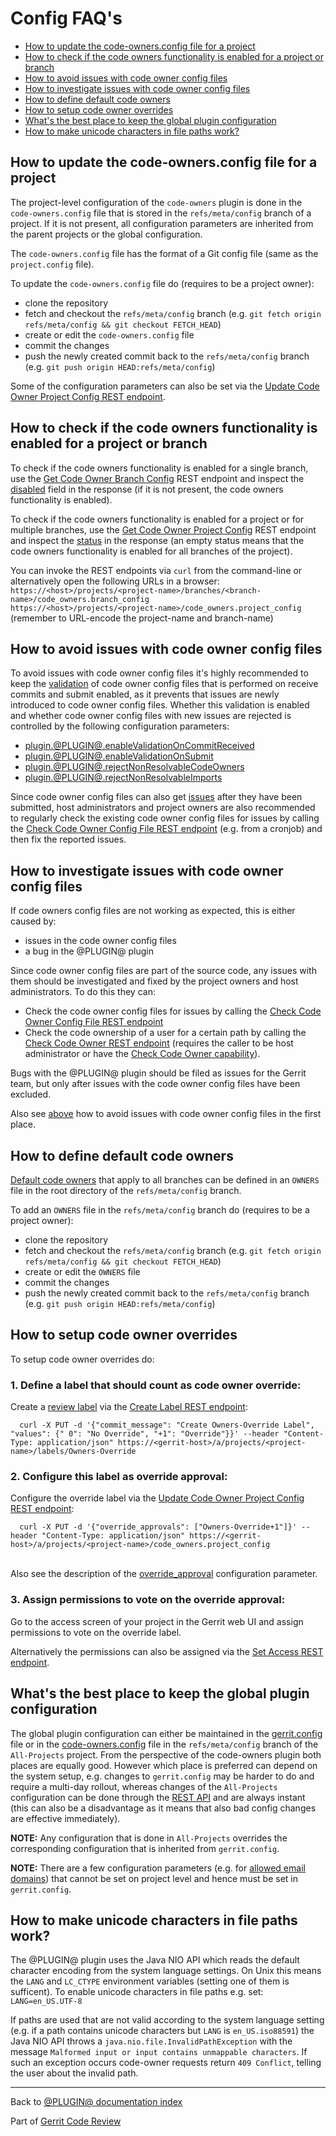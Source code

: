# Config FAQ's

* [How to update the code-owners.config file for a project](#updateCodeOwnersConfig)
* [How to check if the code owners functionality is enabled for a project or branch](#checkIfEnabled)
* [How to avoid issues with code owner config files](#avoidIssuesWithCodeOwnerConfigs)
* [How to investigate issues with code owner config files](#investigateIssuesWithCodeOwnerConfigs)
* [How to define default code owners](#defineDefaultCodeOwners)
* [How to setup code owner overrides](#setupOverrides)
* [What's the best place to keep the global plugin
  configuration](#globalPluginConfiguration)
* [How to make unicode characters in file paths work?](#unicodeCharsInFilePaths)

## <a id="updateCodeOwnersConfig">How to update the code-owners.config file for a project

The project-level configuration of the `code-owners` plugin is done in the
`code-owners.config` file that is stored in the `refs/meta/config` branch of a
project. If it is not present, all configuration parameters are inherited from
the parent projects or the global configuration.

The `code-owners.config` file has the format of a Git config file (same as the
`project.config` file).

To update the `code-owners.config` file do (requires to be a project owner):

* clone the repository
* fetch and checkout the `refs/meta/config` branch (e.g. `git fetch origin
  refs/meta/config && git checkout FETCH_HEAD`)
* create or edit the `code-owners.config` file
* commit the changes
* push the newly created commit back to the `refs/meta/config` branch (e.g. `git
  push origin HEAD:refs/meta/config`)

Some of the configuration parameters can also be set via the [Update Code Owner
Project Config REST endpoint](rest-api.html#update-code-owner-project-config).

## <a id="checkIfEnabled">How to check if the code owners functionality is enabled for a project or branch

To check if the code owners functionality is enabled for a single branch, use
the [Get Code Owner Branch Config](rest-api.html#get-code-owner-branch-config)
REST endpoint and inspect the
[disabled](rest-api.html#code-owner-branch-config-info) field in the response
(if it is not present, the code owners functionality is enabled).

To check if the code owners functionality is enabled for a project or for
multiple branches, use the [Get Code Owner Project
Config](rest-api.html#get-code-owner-project-config) REST endpoint and inspect
the [status](rest-api.html#code-owners-status-info) in the response (an empty
status means that the code owners functionality is enabled for all branches of
the project).

You can invoke the REST endpoints via `curl` from the command-line or
alternatively open the following URLs in a browser:\
`https://<host>/projects/<project-name>/branches/<branch-name>/code_owners.branch_config`\
`https://<host>/projects/<project-name>/code_owners.project_config`\
(remember to URL-encode the project-name and branch-name)

## <a id="avoidIssuesWithCodeOwnerConfigs">How to avoid issues with code owner config files

To avoid issues with code owner config files it's highly recommended to keep the
[validation](validation.html) of code owner config files that is performed on
receive commits and submit enabled, as it prevents that issues are newly
introduced to code owner config files. Whether this validation is enabled and
whether code owner config files with new issues are rejected is controlled by
the following configuration parameters:

* [plugin.@PLUGIN@.enableValidationOnCommitReceived](config.html#pluginCodeOwnersEnableValidationOnCommitReceived)
* [plugin.@PLUGIN@.enableValidationOnSubmit](config.html#pluginCodeOwnersEnableValidationOnSubmit)
* [plugin.@PLUGIN@.rejectNonResolvableCodeOwners](config.html#pluginCodeOwnersRejectNonResolvableCodeOwners)
* [plugin.@PLUGIN@.rejectNonResolvableImports](config.html#pluginCodeOwnersRejectNonResolvableImports)

Since code owner config files can also get
[issues](validation.html#howCodeOwnerConfigsCanGetIssuesAfterSubmit) after they
have been submitted, host administrators and project owners are also recommended
to regularly check the existing code owner config files for issues by calling
the [Check Code Owner Config File REST
endpoint](rest-api.html#check-code-owner-config-files) (e.g. from a cronjob) and
then fix the reported issues.

## <a id="investigateIssuesWithCodeOwnerConfigs">How to investigate issues with code owner config files

If code owners config files are not working as expected, this is either caused
by:

* issues in the code owner config files
* a bug in the @PLUGIN@ plugin

Since code owner config files are part of the source code, any issues with them
should be investigated and fixed by the project owners and host administrators.
To do this they can:

* Check the code owner config files for issues by calling the [Check Code Owner
  Config File REST endpoint](rest-api.html#check-code-owner-config-files)
* Check the code ownership of a user for a certain path by calling the [Check
  Code Owner REST endpoint](rest-api.html#check-code-owner) (requires the caller
  to be host administrator or have the [Check Code Owner
  capability](rest-api.html#checkCodeOwner)).

Bugs with the @PLUGIN@ plugin should be filed as issues for the Gerrit team, but
only after issues with the code owner config files have been excluded.

Also see [above](#avoidIssuesWithCodeOwnerConfigs) how to avoid issues with code
owner config files in the first place.

## <a id="defineDefaultCodeOwners">How to define default code owners

[Default code owners](backend-find-owners.html#defaultCodeOwnerConfiguration)
that apply to all branches can be defined in an `OWNERS` file in the root
directory of the `refs/meta/config` branch.

To add an `OWNERS` file in the `refs/meta/config` branch do (requires to be a
project owner):

* clone the repository
* fetch and checkout the `refs/meta/config` branch (e.g. `git fetch origin
  refs/meta/config && git checkout FETCH_HEAD`)
* create or edit the `OWNERS` file
* commit the changes
* push the newly created commit back to the `refs/meta/config` branch (e.g. `git
  push origin HEAD:refs/meta/config`)

## <a id="setupOverrides">How to setup code owner overrides

To setup code owner overrides do:

### 1. Define a label that should count as code owner override:

Create a [review label](../../../Documentation/config-labels.html)
via the [Create Label REST
endpoint](../../../Documentation/rest-api-projects.html#create-label):

```
  curl -X PUT -d '{"commit_message": "Create Owners-Override Label", "values": {" 0": "No Override", "+1": "Override"}}' --header "Content-Type: application/json" https://<gerrit-host>/a/projects/<project-name>/labels/Owners-Override
```

### 2. Configure this label as override approval:

Configure the override label via the [Update Code Owner Project Config REST
endpoint](rest-api.html#update-code-owner-project-config):

```
  curl -X PUT -d '{"override_approvals": ["Owners-Override+1"]}' --header "Content-Type: application/json" https://<gerrit-host>/a/projects/<project-name>/code_owners.project_config
```
\
Also see the description of the
[override_approval](config.html#codeOwnersOverrideApproval) configuration
parameter.

### 3. Assign permissions to vote on the override approval:

Go to the access screen of your project in the Gerrit web UI and assign
permissions to vote on the override label.

Alternatively the permissions can also be assigned via the [Set Access REST
endpoint](../../../Documentation/rest-api-projects.html#set-access).

## <a id="globalPluginConfiguration">What's the best place to keep the global plugin configuration

The global plugin configuration can either be maintained in the
[gerrit.config](config.html) file or in the
[code-owners.config](config.html#projectLevelConfigFile) file in the
`refs/meta/config` branch of the `All-Projects` project. From the perspective of
the code-owners plugin both places are equally good. However which place is
preferred can depend on the system setup, e.g. changes to `gerrit.config` may be
harder to do and require a multi-day rollout, whereas changes of the
`All-Projects` configuration can be done through the [REST
API](rest-api.html#update-code-owner-project-config) and are always instant
(this can also be a disadvantage as it means that also bad config changes are
effective immediately).

**NOTE:** Any configuration that is done in `All-Projects` overrides the
corresponding configuration that is inherited from `gerrit.config`.

**NOTE:** There are a few configuration parameters (e.g. for [allowed email
domains](config.html#pluginCodeOwnersAllowedEmailDomain)) that cannot be set on
project level and hence must be set in `gerrit.config`.

## <a id="unicodeCharsInFilePaths">How to make unicode characters in file paths work?

The @PLUGIN@ plugin uses the Java NIO API which reads the default character
encoding from the system language settings. On Unix this means the `LANG` and
`LC_CTYPE` environment variables (setting one of them is sufficent). To enable
unicode characters in file paths e.g. set: `LANG=en_US.UTF-8`

If paths are used that are not valid according to the system language setting
(e.g. if a path contains unicode characters but `LANG` is `en_US.iso88591`)
the Java NIO API throws a `java.nio.file.InvalidPathException` with the message
`Malformed input or input contains unmappable characters`. If such an exception
occurs code-owner requests return `409 Conflict`, telling the user about the
invalid path.

---

Back to [@PLUGIN@ documentation index](index.html)

Part of [Gerrit Code Review](../../../Documentation/index.html)
